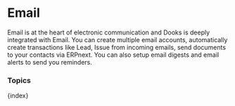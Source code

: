 <!-- add-breadcrumbs -->
# Email

Email is at the heart of electronic communication and Dooks is deeply integrated with Email. You can create multiple email accounts, automatically create transactions like Lead, Issue from incoming emails, send documents to your contacts via ERPnext. You can also setup email digests and email alerts to send you reminders.

### Topics

{index}
